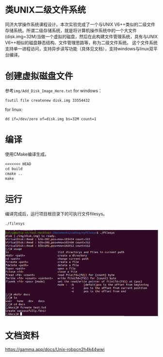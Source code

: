 
# 类UNIX二级文件系统
同济大学操作系统课程设计。本次实验完成了一个与UNIX V6++类似的二级文件存储系统。所谓二级存储系统，就是将计算机操作系统中的一个大文件(disk.img=32M)当做一个虚拟的磁盘，然后在此构建文件管理系统，具有与UNIX V6++相似的磁盘静态结构、文件管理思路等，称为二级文件系统。
这个文件系统支持单一进程访问，支持异步读写功能（具体见文档），支持windows与linux双平台编译。

# 创建虚拟磁盘文件
参考`img/Add_Disk_Image_Here.txt`
for windows：
```
fsutil file createnew disk.img 33554432
```
for linux:
```
dd if=/dev/zero of=disk.img bs=32M count=1
```

# 编译
使用CMake编译生成。
```
<<<<<<< HEAD
cd build
cmake ..
make
```
# 运行
编译完成后，运行项目根目录下的可执行文件filesys。
```
./filesys
```
![](img/usage.png)

# 文档资料
https://gamma.app/docs/Unix-robpcn2h4k44wwi

